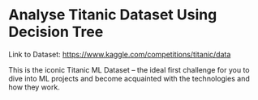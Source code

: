 # Analyse Titanic Dataset Using Decision Tree 

Link to Dataset: https://www.kaggle.com/competitions/titanic/data

This is the iconic Titanic ML Dataset – the ideal first challenge for you to dive into ML projects and become acquainted with the technologies and how they work.
